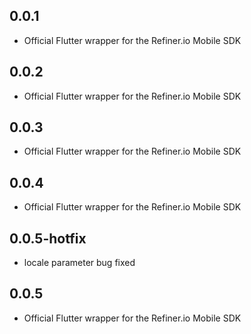 ## 0.0.1

* Official Flutter wrapper for the Refiner.io Mobile SDK
## 0.0.2

* Official Flutter wrapper for the Refiner.io Mobile SDK
## 0.0.3

* Official Flutter wrapper for the Refiner.io Mobile SDK
## 0.0.4

* Official Flutter wrapper for the Refiner.io Mobile SDK
## 0.0.5-hotfix

* locale parameter bug fixed
## 0.0.5

* Official Flutter wrapper for the Refiner.io Mobile SDK